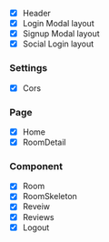 - [x] Header
- [x] Login Modal layout
- [x] Signup Modal layout
- [x] Social Login layout

### Settings

- [x] Cors

### Page

- [x] Home
- [x] RoomDetail

### Component

- [x] Room
- [x] RoomSkeleton
- [x] Reveiw
- [x] Reviews
- [x] Logout
